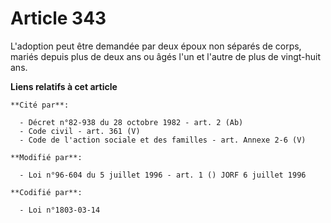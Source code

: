 # Article 343

L'adoption peut être demandée par deux époux non séparés de corps, mariés depuis plus de deux ans ou âgés l'un et l'autre de
plus de vingt-huit ans.

**Liens relatifs à cet article**

	**Cité par**:

	  - Décret n°82-938 du 28 octobre 1982 - art. 2 (Ab)
	  - Code civil - art. 361 (V)
	  - Code de l'action sociale et des familles - art. Annexe 2-6 (V)

	**Modifié par**:

	  - Loi n°96-604 du 5 juillet 1996 - art. 1 () JORF 6 juillet 1996

	**Codifié par**:

	  - Loi n°1803-03-14
